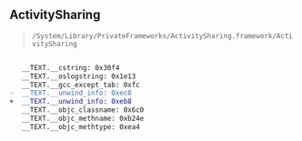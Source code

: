 ## ActivitySharing

> `/System/Library/PrivateFrameworks/ActivitySharing.framework/ActivitySharing`

```diff

   __TEXT.__cstring: 0x30f4
   __TEXT.__oslogstring: 0x1e13
   __TEXT.__gcc_except_tab: 0xfc
-  __TEXT.__unwind_info: 0xec8
+  __TEXT.__unwind_info: 0xeb8
   __TEXT.__objc_classname: 0x6c0
   __TEXT.__objc_methname: 0xb24e
   __TEXT.__objc_methtype: 0xea4

```
